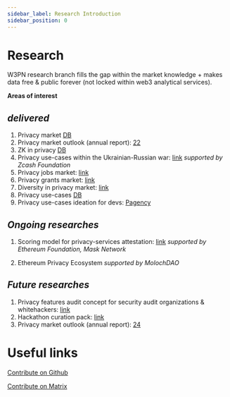 ```yaml
---
sidebar_label: Research Introduction
sidebar_position: 0
---
```


# Research

W3PN research branch fills the gap within the market knowledge + makes data free & public forever (not locked within web3 analytical services).

**Areas of interest**

## _delivered_
1. Privacy market [DB](https://github.com/web3privacy/web3privacy)
2. Privacy market outlook (annual report): [22](https://github.com/web3privacy/web3privacy/tree/main/Market%20overview)
3. ZK in privacy [DB](https://github.com/web3privacy/web3privacy/tree/main/ZKprivacylandscape)
4. Privacy use-cases within the Ukrainian-Russian war: [link](https://forum.zcashcommunity.com/t/privacy-services-from-zcash-to-status-usage-within-the-ukrainian-russian-war-research/43940?u=aquietinvestor)
    _supported by Zcash Foundation_
5. Privacy jobs market: [link](https://docs.google.com/spreadsheets/d/1dN6bIWyOh01Dl-y1iZh-1TASZxKUefD098BUALcnUb8/edit?usp=sharing)
6. Privacy grants market: [link](https://docs.google.com/spreadsheets/d/1dN6bIWyOh01Dl-y1iZh-1TASZxKUefD098BUALcnUb8/edit?usp=sharing)
7. Diversity in privacy market: [link](https://medium.com/@Svyazniy/diversity-in-the-web3-privacy-market-outlook-1a7ccefc872)
8. Privacy use-cases [DB](https://github.com/Msiusko/web3privacy/blob/main/Use-cases.md)
9. Privacy use-cases ideation for devs: [Pagency](https://github.com/web3privacy/web3privacy/tree/main/Pagency)

## _Ongoing researches_
1. Scoring model for privacy-services attestation: [link](https://github.com/web3privacy/explorer/blob/main/Research.md#scoring-model)
   _supported by Ethereum Foundation, Mask Network_

2. Ethereum Privacy Ecosystem
   _supported by MolochDAO_

## _Future researches_
1. Privacy features audit concept for security audit organizations & whitehackers: [link](https://github.com/orgs/web3privacy/projects/11/views/1?pane=issue&itemId=54620227)
2. Hackathon curation pack: [link](https://github.com/orgs/web3privacy/projects/11/views/1?pane=issue&itemId=54409761)
3. Privacy market outlook (annual report): [24](https://github.com/orgs/web3privacy/projects/11/views/1?pane=issue&itemId=54411368)

# Useful links
[Contribute on Github](https://github.com/orgs/web3privacy/projects/11/views/1)

[Contribute on Matrix](https://matrix.to/#/#web3privacy:matrix.org)
